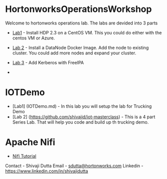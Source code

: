 # HortonworksOperationsWorkshop

Welcome to hortonworks operations lab. The labs are devided into 3 parts

+ [Lab1](Lab1.md) - Install HDP 2.3 on a CentOS VM. This you could do either with the centos VM or Azure.

+ [Lab 2](Lab2.md) - Install a DataNode Docker Image. Add the node to existing cluster.
          You could add more nodes and expand your cluster.

+ [Lab 3](Lab3.md) - Add Kerberos with FreeIPA
+

# IOTDemo

+ [Lab1] (IOTDemo.md) - In this lab you will setup the lab for Trucking Demo
+ [Lab 2] (https://github.com/shivajid/iot-masterclass) - This is a 4 part Series Lab. That will help you code and build up th trucking demo.

# Apache Nifi

+ [Nifi Tutorial](https://github.com/shivajid/ambari-nifi-service)

Contact - Shivaji Dutta
Email - sdutta@hortonworks.com
Linkedin - https://www.linkedin.com/in/shivajidutta


